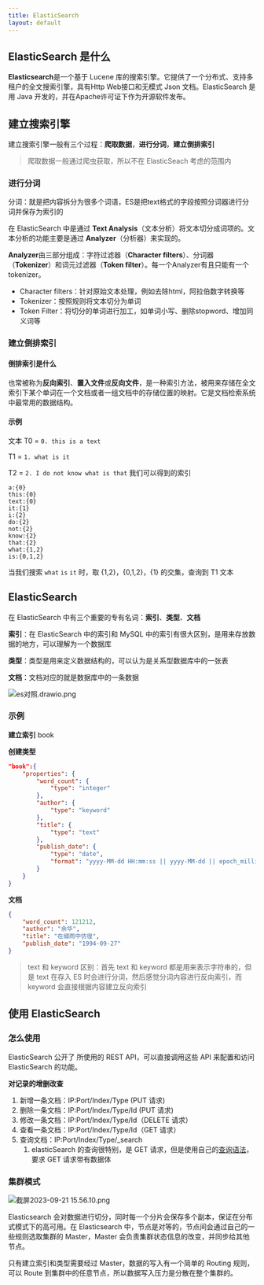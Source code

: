 ```yaml
---
title: ElasticSearch
layout: default
---
```

## ElasticSearch 是什么
**Elasticsearch**是一个基于 Lucene 库的搜索引擎。它提供了一个分布式、支持多租户的全文搜索引擎，具有Http Web接口和无模式 Json 文档。ElasticSearch 是用 Java 开发的，并在Apache许可证下作为开源软件发布。
## 建立搜索引擎
建立搜索引擎一般有三个过程：**爬取数据**，**进行分词**，**建立倒排索引**

> 爬取数据一般通过爬虫获取，所以不在 ElasticSeach 考虑的范围内

### 进行分词
分词：就是把内容拆分为很多个词语，ES是把text格式的字段按照分词器进行分词并保存为索引的

在 ElasticSearch 中是通过 **Text Analysis**（文本分析）将文本切分成词项的。文本分析的功能主要是通过 **Analyzer**（分析器）来实现的。

**Analyzer**由三部分组成：字符过滤器（**Character filters**）、分词器（**Tokenizer**）和词元过滤器（**Token filter**）。每一个Analyzer有且只能有一个tokenizer。

- Character filters：针对原始文本处理，例如去除html，阿拉伯数字转换等
- Tokenizer：按照规则将文本切分为单词
- Token Filter：将切分的单词进行加工，如单词小写、删除stopword、增加同义词等

### 建立倒排索引 

#### 倒排索引是什么
也常被称为**反向索引**、**置入文件**或**反向文件**，是一种索引方法，被用来存储在全文索引下某个单词在一个文档或者一组文档中的存储位置的映射。它是文档检索系统中最常用的数据结构。
#### 示例
文本
T0 = `0. this is a text`

T1 = `1. what is it`

T2 = `2. I do not know what is that`
我们可以得到的索引
```
a:{0}
this:{0}
text:{0}
it:{1}
i:{2}
do:{2}
not:{2}
know:{2}
that:{2}
what:{1,2}
is:{0,1,2}
```

当我们搜索 `what` `is` `it` 时，取 {1,2}，{0,1,2}，{1} 的交集，查询到 T1 文本 
## ElasticSearch
在 ElasticSearch 中有三个重要的专有名词：**索引**、**类型**、**文档**

**索引**：在 ElasticSearch 中的索引和 MySQL 中的索引有很大区别，是用来存放数据的地方，可以理解为一个数据库

**类型**：类型是用来定义数据结构的，可以认为是关系型数据库中的一张表

**文档**：文档对应的就是数据库中的一条数据

![es对照.drawio.png](https://cdn.jsdelivr.net/gh/TongCodeSpace/picForBlog@master/dataes%E5%AF%B9%E7%85%A7.drawio.png)

### 示例
**建立索引**
book

**创建类型**
```json
"book":{
    "properties": {
        "word_count": {
            "type": "integer"
        },
        "author": {
            "type": "keyword"
        },
        "title": {
            "type": "text"
        },
        "publish_date": {
            "type": "date",
            "format": "yyyy-MM-dd HH:mm:ss || yyyy-MM-dd || epoch_millis"
        }
    }
}
```

**文档**
```json
{
	"word_count": 121212,
	"author": "余华",
	"title": "在细雨中彷徨",
	"publish_date": "1994-09-27"
}
```

> text 和 keyword 区别：首先 text 和 keyword 都是用来表示字符串的，但是 text 在存入 ES 时会进行分词，然后感觉分词内容进行反向索引，而 keyword 会直接根据内容建立反向索引

## 使用 ElasticSearch
### 怎么使用
ElasticSearch 公开了 所使用的 REST API，可以直接调用这些 API 来配置和访问 ElasticSearch 的功能。

**对记录的增删改查**
1. 新增一条文档：IP:Port/Index/Type (PUT 请求)
2. 删除一条文档：IP:Port/Index/Type/Id (PUT 请求)
3. 修改一条文档：IP:Port/Index/Type/Id（DELETE 请求）
4. 查看一条文档：IP:Port/Index/Type/Id（GET 请求）
5. 查询文档：IP:Port/Index/Type/_search 
	1. elasticSearch 的查询很特别，是 GET 请求，但是使用自己的[查询语法](https://www.elastic.co/guide/en/elasticsearch/reference/5.5/query-dsl.html)，要求 GET 请求带有数据体

### 集群模式
![截屏2023-09-21 15.56.10.png](https://cdn.jsdelivr.net/gh/TongCodeSpace/picForBlog@master/data%E6%88%AA%E5%B1%8F2023-09-21%2015.56.10.png)

Elasticsearch 会对数据进行切分，同时每一个分片会保存多个副本，保证在分布式模式下的高可用。在 Elasticsearch 中，节点是对等的，节点间会通过自己的一些规则选取集群的 Master，Master 会负责集群状态信息的改变，并同步给其他节点。

只有建立索引和类型需要经过 Master，数据的写入有一个简单的 Routing 规则，可以 Route 到集群中的任意节点，所以数据写入压力是分散在整个集群的。